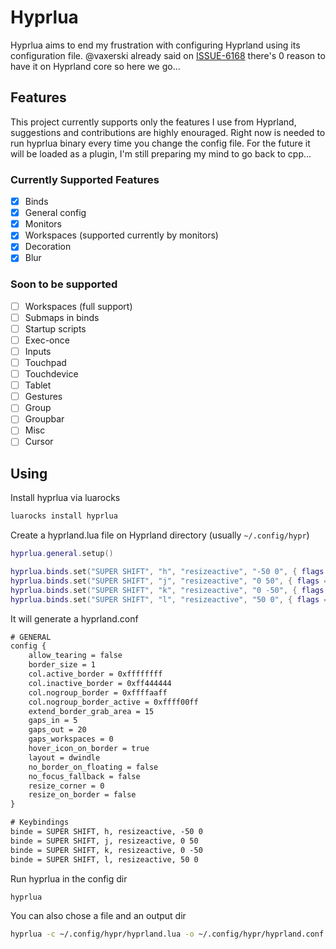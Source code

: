 # Hyprlua

Hyprlua aims to end my frustration with configuring Hyprland using its configuration file.
@vaxerski already said on [ISSUE-6168](https://github.com/hyprwm/Hyprland/issues/6186) there's 0 reason to have it on Hyprland core so here we go...


## Features

This project currently supports only the features I use from Hyprland, suggestions and contributions are highly enouraged.
Right now is needed to run hyprlua binary every time you change the config file.
For the future it will be loaded as a plugin, I'm still preparing my mind to go back to cpp...

### Currently Supported Features
- [x] Binds
- [x] General config
- [x] Monitors
- [x] Workspaces (supported currently by monitors)
- [x] Decoration
- [x] Blur

### Soon to be supported
- [ ] Workspaces (full support)
- [ ] Submaps in binds
- [ ] Startup scripts
- [ ] Exec-once
- [ ] Inputs
- [ ] Touchpad
- [ ] Touchdevice
- [ ] Tablet
- [ ] Gestures
- [ ] Group
- [ ] Groupbar
- [ ] Misc
- [ ] Cursor

## Using

Install hyprlua via luarocks

```bash
luarocks install hyprlua
```

Create a hyprland.lua file on Hyprland directory (usually `~/.config/hypr`)

```lua
hyprlua.general.setup()

hyprlua.binds.set("SUPER SHIFT", "h", "resizeactive", "-50 0", { flags = "e" })
hyprlua.binds.set("SUPER SHIFT", "j", "resizeactive", "0 50", { flags = "e" })
hyprlua.binds.set("SUPER SHIFT", "k", "resizeactive", "0 -50", { flags = "e" })
hyprlua.binds.set("SUPER SHIFT", "l", "resizeactive", "50 0", { flags = "e" })
```

It will generate a hyprland.conf

```txt
# GENERAL
config {
    allow_tearing = false
    border_size = 1
    col.active_border = 0xffffffff
    col.inactive_border = 0xff444444
    col.nogroup_border = 0xffffaaff
    col.nogroup_border_active = 0xffff00ff
    extend_border_grab_area = 15
    gaps_in = 5
    gaps_out = 20
    gaps_workspaces = 0
    hover_icon_on_border = true
    layout = dwindle
    no_border_on_floating = false
    no_focus_fallback = false
    resize_corner = 0
    resize_on_border = false
}

# Keybindings
binde = SUPER SHIFT, h, resizeactive, -50 0
binde = SUPER SHIFT, j, resizeactive, 0 50
binde = SUPER SHIFT, k, resizeactive, 0 -50
binde = SUPER SHIFT, l, resizeactive, 50 0
```

Run hyprlua in the config dir

```bash
hyprlua
```

You can also chose a file and an output dir

```bash
hyprlua -c ~/.config/hypr/hyprland.lua -o ~/.config/hypr/hyprland.conf
```

